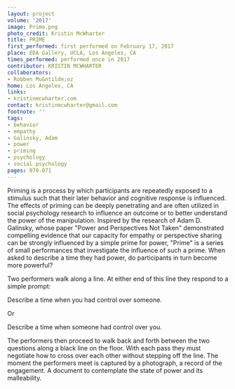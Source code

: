 ```yaml
---
layout: project
volume: '2017'
image: Prime.png
photo_credit: Kristin McWharter
title: PRIME
first_performed: first performed on February 17, 2017
place: EDA Gallery, UCLA, Los Angeles, CA
times_performed: performed once in 2017
contributor: KRISTIN MCWHARTER
collaborators:
- Robben Mu&ntilde;oz
home: Los Angeles, CA
links:
- kristinmcwharter.com
contact: kristinmcwharter@gmail.com
footnote: ''
tags:
- behavior
- empathy
- Galinsky, Adam
- power
- priming
- psychology
- social psychology
pages: 070-071
---
```


Priming is a process by which participants are repeatedly exposed to a stimulus such that their later behavior and cognitive response is influenced. The effects of priming can be deeply penetrating and are often utilized in social psychology research to influence an outcome or to better understand the power of the manipulation. Inspired by the research of Adam D. Galinsky, whose paper "Power and Perspectives Not Taken" demonstrated compelling evidence that our capacity for empathy or perspective sharing can be strongly influenced by a simple prime for power, "Prime" is a series of small performances that investigate the influence of such a prime. When asked to describe a time they had power, do participants in turn become more powerful?

Two performers walk along a line. At either end of this line they respond to a simple prompt:

Describe a time when you had control over someone.

Or

Describe a time when someone had control over you.

The performers then proceed to walk back and forth between the two questions along a black line on the floor. With each pass they must negotiate how to cross over each other without stepping off the line. The moment the performers meet is captured by a photograph, a record of the engagement. A document to contemplate the state of power and its malleability.
